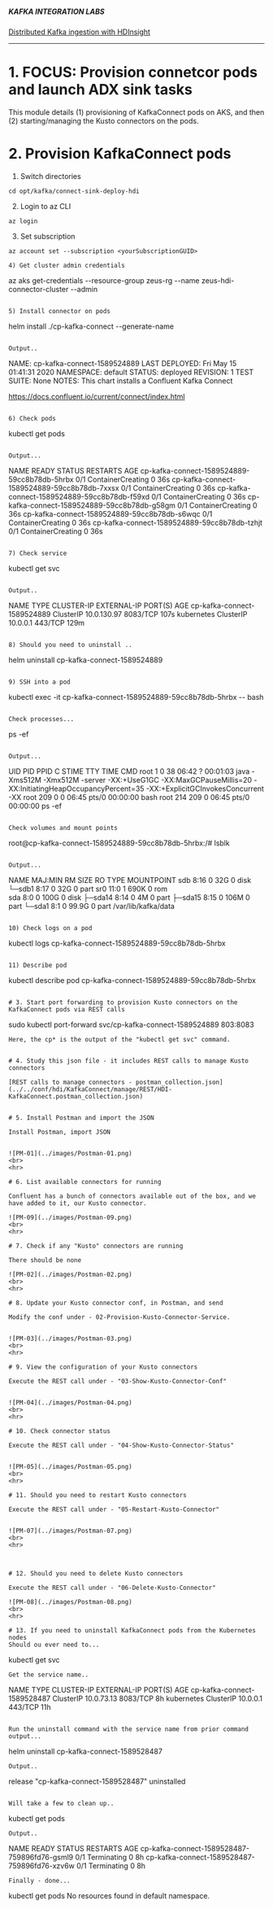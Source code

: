 ##### KAFKA INTEGRATION LABS

[Distributed Kafka ingestion with HDInsight](README.md)
<hr>


# 1. FOCUS: Provision connetcor pods and launch ADX sink tasks

This module details (1) provisioning of KafkaConnect pods on AKS, and then (2) starting/managing the Kusto connectors on the pods.


# 2. Provision KafkaConnect pods

1) Switch directories
```
cd opt/kafka/connect-sink-deploy-hdi
```

2) Login to az CLI
```
az login
```

3) Set subscription
```
az account set --subscription <yourSubscriptionGUID>

4) Get cluster admin credentials
```
az aks get-credentials --resource-group zeus-rg --name zeus-hdi-connector-cluster --admin
```

5) Install connector on pods
```
helm install ./cp-kafka-connect --generate-name
```

Output..
```
NAME: cp-kafka-connect-1589524889
LAST DEPLOYED: Fri May 15 01:41:31 2020
NAMESPACE: default
STATUS: deployed
REVISION: 1
TEST SUITE: None
NOTES:
This chart installs a Confluent Kafka Connect

https://docs.confluent.io/current/connect/index.html
```

6) Check pods
```
kubectl get pods
```

Output...
```
NAME                                           READY   STATUS              RESTARTS   AGE
cp-kafka-connect-1589524889-59cc8b78db-5hrbx   0/1     ContainerCreating   0          36s
cp-kafka-connect-1589524889-59cc8b78db-7xxsx   0/1     ContainerCreating   0          36s
cp-kafka-connect-1589524889-59cc8b78db-f59xd   0/1     ContainerCreating   0          36s
cp-kafka-connect-1589524889-59cc8b78db-g58gm   0/1     ContainerCreating   0          36s
cp-kafka-connect-1589524889-59cc8b78db-s6wqc   0/1     ContainerCreating   0          36s
cp-kafka-connect-1589524889-59cc8b78db-tzhjt   0/1     ContainerCreating   0          36s
```

7) Check service

```
kubectl get svc
```

Output..
```
NAME                          TYPE        CLUSTER-IP    EXTERNAL-IP   PORT(S)    AGE
cp-kafka-connect-1589524889   ClusterIP   10.0.130.97   <none>        8083/TCP   107s
kubernetes                    ClusterIP   10.0.0.1      <none>        443/TCP    129m
```

8) Should you need to uninstall ..

```
helm uninstall cp-kafka-connect-1589524889
```

9) SSH into a pod
```
kubectl exec -it cp-kafka-connect-1589524889-59cc8b78db-5hrbx -- bash
```

Check processes...
```
ps -ef
```

Output...
```
UID         PID   PPID  C STIME TTY          TIME CMD
root          1      0 38 06:42 ?        00:01:03 java -Xms512M -Xmx512M -server -XX:+UseG1GC -XX:MaxGCPauseMillis=20 -XX:InitiatingHeapOccupancyPercent=35 -XX:+ExplicitGCInvokesConcurrent -XX
root        209      0  0 06:45 pts/0    00:00:00 bash
root        214    209  0 06:45 pts/0    00:00:00 ps -ef
```

Check volumes and mount points
```
root@cp-kafka-connect-1589524889-59cc8b78db-5hrbx:/# lsblk
```

Output...
```
NAME    MAJ:MIN RM  SIZE RO TYPE MOUNTPOINT
sdb       8:16   0   32G  0 disk 
└─sdb1    8:17   0   32G  0 part 
sr0      11:0    1  690K  0 rom  
sda       8:0    0  100G  0 disk 
├─sda14   8:14   0    4M  0 part 
├─sda15   8:15   0  106M  0 part 
└─sda1    8:1    0 99.9G  0 part /var/lib/kafka/data
```

10) Check logs on a pod

```
kubectl logs cp-kafka-connect-1589524889-59cc8b78db-5hrbx
```

11) Describe pod

```
kubectl describe pod cp-kafka-connect-1589524889-59cc8b78db-5hrbx
```

# 3. Start port forwarding to provision Kusto connectors on the KafkaConnect pods via REST calls

```
sudo kubectl port-forward svc/cp-kafka-connect-1589524889 803:8083
```
Here, the cp* is the output of the "kubectl get svc" command.


# 4. Study this json file - it includes REST calls to manage Kusto connectors

[REST calls to manage connectors - postman_collection.json](../../conf/hdi/KafkaConnect/manage/REST/HDI-KafkaConnect.postman_collection.json)


# 5. Install Postman and import the JSON

Install Postman, import JSON


![PM-01](../images/Postman-01.png)
<br>
<hr>

# 6. List available connectors for running 

Confluent has a bunch of connectors available out of the box, and we have added to it, our Kusto connector.

![PM-09](../images/Postman-09.png)
<br>
<hr>

# 7. Check if any "Kusto" connectors are running

There should be none

![PM-02](../images/Postman-02.png)
<br>
<hr>

# 8. Update your Kusto connector conf, in Postman, and send

Modify the conf under - 02-Provision-Kusto-Connector-Service.


![PM-03](../images/Postman-03.png)
<br>
<hr>

# 9. View the configuration of your Kusto connectors 

Execute the REST call under - "03-Show-Kusto-Connector-Conf"


![PM-04](../images/Postman-04.png)
<br>
<hr>

# 10. Check connector status

Execute the REST call under - "04-Show-Kusto-Connector-Status"


![PM-05](../images/Postman-05.png)
<br>
<hr>

# 11. Should you need to restart Kusto connectors

Execute the REST call under - "05-Restart-Kusto-Connector"


![PM-07](../images/Postman-07.png)
<br>
<hr>



# 12. Should you need to delete Kusto connectors

Execute the REST call under - "06-Delete-Kusto-Connector"

![PM-08](../images/Postman-08.png)
<br>
<hr>

# 13. If you need to uninstall KafkaConnect pods from the Kubernetes nodes 
Should ou ever need to...
```
kubectl get svc
```
Get the service name..
```
NAME                          TYPE        CLUSTER-IP   EXTERNAL-IP   PORT(S)    AGE
cp-kafka-connect-1589528487   ClusterIP   10.0.73.13   <none>        8083/TCP   8h
kubernetes                    ClusterIP   10.0.0.1     <none>        443/TCP    11h
```

Run the uninstall command with the service name from prior command output...
```
helm uninstall cp-kafka-connect-1589528487
```
Output..
```
release "cp-kafka-connect-1589528487" uninstalled
```

Will take a few to clean up..
```
kubectl get pods
```
Output..
```
NAME                                           READY   STATUS        RESTARTS   AGE
cp-kafka-connect-1589528487-759896fd76-gsml9   0/1     Terminating   0          8h
cp-kafka-connect-1589528487-759896fd76-xzv6w   0/1     Terminating   0          8h
```
Finally - done...
```
kubectl get pods
No resources found in default namespace.
```
